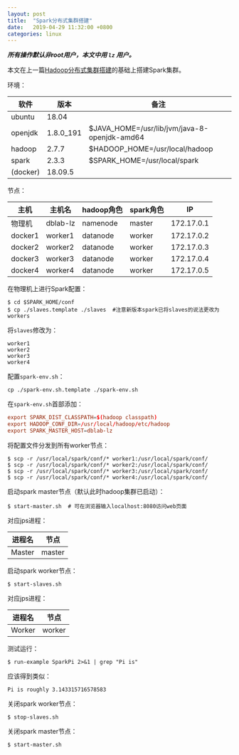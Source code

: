 ```yaml
---
layout: post
title:  "Spark分布式集群搭建"
date:   2019-04-29 11:32:00 +0800
categories: linux
---
```

***所有操作默认非root用户，本文中用 `lz` 用户。***

本文在上一篇[Hadoop分布式集群搭建](https://www.cocobolo.top/linux/2019/04/29/Hadoop%E5%88%86%E5%B8%83%E5%BC%8F%E9%9B%86%E7%BE%A4%E6%90%AD%E5%BB%BA.html)的基础上搭建Spark集群。

环境：

软件|版本|备注
-|-|-
ubuntu|18.04|
openjdk|1.8.0_191|$JAVA_HOME=/usr/lib/jvm/java-8-openjdk-amd64
hadoop|2.7.7|$HADOOP_HOME=/usr/local/hadoop
spark|2.3.3|$SPARK_HOME=/usr/local/spark
(docker)|18.09.5|

节点：

主机 | 主机名 | hadoop角色 | spark角色 |IP 
-|-|-|-|-
物理机|dblab-lz|namenode|master|172.17.0.1
docker1|worker1|datanode|worker|172.17.0.2
docker2|worker2|datanode|worker|172.17.0.3
docker3|worker3|datanode|worker|172.17.0.4
docker4|worker4|datanode|worker|172.17.0.5

在物理机上进行Spark配置：

```shell
$ cd $SPARK_HOME/conf
$ cp ./slaves.template ./slaves  #注意新版本spark已将slaves的说法更改为workers
```

将`slaves`修改为：

```
worker1
worker2
worker3
worker4
```

配置`spark-env.sh`：

```shell
cp ./spark-env.sh.template ./spark-env.sh
```

在`spark-env.sh`首部添加：

```conf
export SPARK_DIST_CLASSPATH=$(hadoop classpath)
export HADOOP_CONF_DIR=/usr/local/hadoop/etc/hadoop
export SPARK_MASTER_HOST=dblab-lz
```

将配置文件分发到所有worker节点：

```shell
$ scp -r /usr/local/spark/conf/* worker1:/usr/local/spark/conf/
$ scp -r /usr/local/spark/conf/* worker2:/usr/local/spark/conf/
$ scp -r /usr/local/spark/conf/* worker3:/usr/local/spark/conf/
$ scp -r /usr/local/spark/conf/* worker4:/usr/local/spark/conf/
```

启动spark master节点（默认此时hadoop集群已启动）：

```shell
$ start-master.sh  # 可在浏览器输入localhost:8080访问web页面
```

对应jps进程：

进程名|节点|
-|-
Master|master

启动spark worker节点：

```shell
$ start-slaves.sh
```

对应jps进程：

进程名|节点|
-|-
Worker|worker

测试运行：

```shell
$ run-example SparkPi 2>&1 | grep "Pi is"
```

应该得到类似：

```
Pi is roughly 3.143315716578583
```

关闭spark worker节点：

```shell
$ stop-slaves.sh
```

关闭spark master节点：

```shell
$ start-master.sh
```

